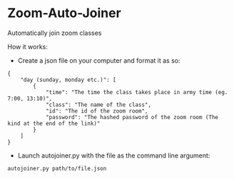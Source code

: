 # Zoom-Auto-Joiner
Automatically join zoom classes

How it works:
* Create a json file on your computer and format it as so: 

```
{
    "day (sunday, monday etc.)": [
        {
            "time": "The time the class takes place in army time (eg. 7:00, 13:10)",
            "class": "The name of the class",
            "id": "The id of the zoom room",
            "password": "The hashed password of the zoom room (The kind at the end of the link)"
        }
    ]
}
```
* Launch autojoiner.py with the file as the command line argument:

```
autojoiner.py path/to/file.json
```